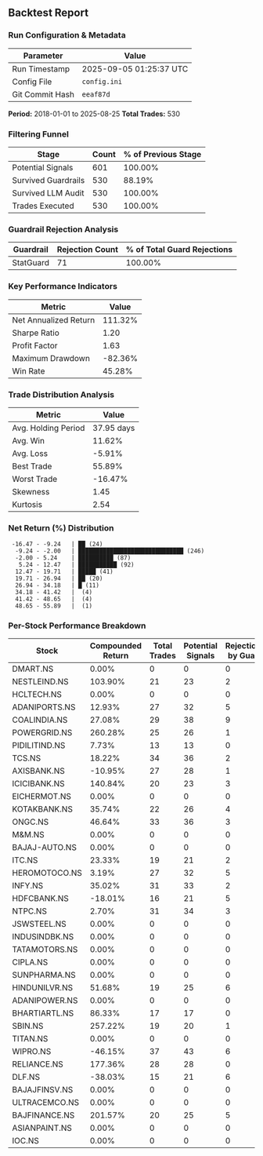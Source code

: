 
## Backtest Report

### Run Configuration & Metadata
| Parameter | Value |
| --- | --- |
| Run Timestamp | 2025-09-05 01:25:37 UTC |
| Config File | `config.ini` |
| Git Commit Hash | `eeaf87d` |

**Period:** 2018-01-01 to 2025-08-25
**Total Trades:** 530


### Filtering Funnel
| Stage | Count | % of Previous Stage |
| --- | --- | --- |
| Potential Signals | 601 | 100.00% |
| Survived Guardrails | 530 | 88.19% |
| Survived LLM Audit | 530 | 100.00% |
| Trades Executed | 530 | 100.00% |


### Guardrail Rejection Analysis
| Guardrail | Rejection Count | % of Total Guard Rejections |
| --- | --- | --- |
| StatGuard | 71 | 100.00% |


### Key Performance Indicators
| Metric | Value |
| --- | --- |
| Net Annualized Return | 111.32% |
| Sharpe Ratio | 1.20 |
| Profit Factor | 1.63 |
| Maximum Drawdown | -82.36% |
| Win Rate | 45.28% |

### Trade Distribution Analysis
| Metric | Value |
| --- | --- |
| Avg. Holding Period | 37.95 days |
| Avg. Win | 11.62% |
| Avg. Loss | -5.91% |
| Best Trade | 55.89% |
| Worst Trade | -16.47% |
| Skewness | 1.45 |
| Kurtosis | 2.54 |

### Net Return (%) Distribution
```
 -16.47 - -9.24   | ██ (24)
  -9.24 - -2.00   | ██████████████████████████████ (246)
  -2.00 - 5.24    | ██████████ (87)
   5.24 - 12.47   | ███████████ (92)
  12.47 - 19.71   | █████ (41)
  19.71 - 26.94   | ██ (20)
  26.94 - 34.18   | █ (11)
  34.18 - 41.42   |  (4)
  41.42 - 48.65   |  (4)
  48.65 - 55.89   |  (1)
```


### Per-Stock Performance Breakdown

| Stock | Compounded Return | Total Trades | Potential Signals | Rejections by Guard | Rejections by LLM |
|---|---|---|---|---|---|
| DMART.NS | 0.00% | 0 | 0 | 0 | 0 |
| NESTLEIND.NS | 103.90% | 21 | 23 | 2 | 0 |
| HCLTECH.NS | 0.00% | 0 | 0 | 0 | 0 |
| ADANIPORTS.NS | 12.93% | 27 | 32 | 5 | 0 |
| COALINDIA.NS | 27.08% | 29 | 38 | 9 | 0 |
| POWERGRID.NS | 260.28% | 25 | 26 | 1 | 0 |
| PIDILITIND.NS | 7.73% | 13 | 13 | 0 | 0 |
| TCS.NS | 18.22% | 34 | 36 | 2 | 0 |
| AXISBANK.NS | -10.95% | 27 | 28 | 1 | 0 |
| ICICIBANK.NS | 140.84% | 20 | 23 | 3 | 0 |
| EICHERMOT.NS | 0.00% | 0 | 0 | 0 | 0 |
| KOTAKBANK.NS | 35.74% | 22 | 26 | 4 | 0 |
| ONGC.NS | 46.64% | 33 | 36 | 3 | 0 |
| M&M.NS | 0.00% | 0 | 0 | 0 | 0 |
| BAJAJ-AUTO.NS | 0.00% | 0 | 0 | 0 | 0 |
| ITC.NS | 23.33% | 19 | 21 | 2 | 0 |
| HEROMOTOCO.NS | 3.19% | 27 | 32 | 5 | 0 |
| INFY.NS | 35.02% | 31 | 33 | 2 | 0 |
| HDFCBANK.NS | -18.01% | 16 | 21 | 5 | 0 |
| NTPC.NS | 2.70% | 31 | 34 | 3 | 0 |
| JSWSTEEL.NS | 0.00% | 0 | 0 | 0 | 0 |
| INDUSINDBK.NS | 0.00% | 0 | 0 | 0 | 0 |
| TATAMOTORS.NS | 0.00% | 0 | 0 | 0 | 0 |
| CIPLA.NS | 0.00% | 0 | 0 | 0 | 0 |
| SUNPHARMA.NS | 0.00% | 0 | 0 | 0 | 0 |
| HINDUNILVR.NS | 51.68% | 19 | 25 | 6 | 0 |
| ADANIPOWER.NS | 0.00% | 0 | 0 | 0 | 0 |
| BHARTIARTL.NS | 86.33% | 17 | 17 | 0 | 0 |
| SBIN.NS | 257.22% | 19 | 20 | 1 | 0 |
| TITAN.NS | 0.00% | 0 | 0 | 0 | 0 |
| WIPRO.NS | -46.15% | 37 | 43 | 6 | 0 |
| RELIANCE.NS | 177.36% | 28 | 28 | 0 | 0 |
| DLF.NS | -38.03% | 15 | 21 | 6 | 0 |
| BAJAJFINSV.NS | 0.00% | 0 | 0 | 0 | 0 |
| ULTRACEMCO.NS | 0.00% | 0 | 0 | 0 | 0 |
| BAJFINANCE.NS | 201.57% | 20 | 25 | 5 | 0 |
| ASIANPAINT.NS | 0.00% | 0 | 0 | 0 | 0 |
| IOC.NS | 0.00% | 0 | 0 | 0 | 0 |